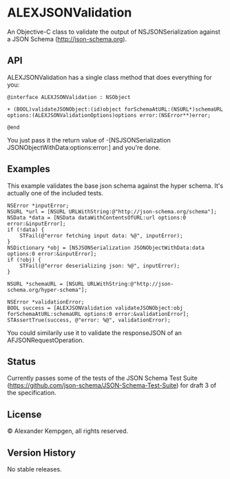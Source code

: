 ALEXJSONValidation
==================

An Objective-C class to validate the output of NSJSONSerialization against a JSON Schema (http://json-schema.org).


API
---

ALEXJSONValidation has a single class method that does everything for you:

	@interface ALEXJSONValidation : NSObject

	+ (BOOL)validateJSONObject:(id)object forSchemaAtURL:(NSURL*)schemaURL options:(ALEXJSONValidationOptions)options error:(NSError**)error;

	@end

You just pass it the return value of -[NSJSONSerialization JSONObjectWithData:options:error:] and you're done.


Examples
--------

This example validates the base json schema against the hyper schema. It's actually one of the included tests.

	NSError *inputError;
	NSURL *url = [NSURL URLWithString:@"http://json-schema.org/schema"];
	NSData *data = [NSData dataWithContentsOfURL:url options:0 error:&inputError];
	if (!data) {
		STFail(@"error fetching input data: %@", inputError);
	}
	NSDictionary *obj = [NSJSONSerialization JSONObjectWithData:data options:0 error:&inputError];
	if (!obj) {
		STFail(@"error deserializing json: %@", inputError);
	}
	
	NSURL *schemaURL = [NSURL URLWithString:@"http://json-schema.org/hyper-schema"];
	
	NSError *validationError;
	BOOL success = [ALEXJSONValidation validateJSONObject:obj forSchemaAtURL:schemaURL options:0 error:&validationError];
	STAssertTrue(success, @"error: %@", validationError);

You could similarily use it to validate the responseJSON of an AFJSONRequestOperation.


Status
------

Currently passes some of the tests of the JSON Schema Test Suite (https://github.com/json-schema/JSON-Schema-Test-Suite) for draft 3 of the specification.


License
-------

© Alexander Kempgen, all rights reserved.


Version History
---------------

No stable releases.

